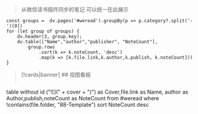 > 从微信读书插件同步的笔记 可以统一在此展示 

```dataviewjs
const groups =  dv.pages('#weread').groupBy(p => p.category?.split('-')[0])
for (let group of groups) {
	dv.header(3, group.key);
	dv.table(["Name","author","publisher", "NoteCount"],
		group.rows
			.sort(k => k.noteCount, 'desc')
			.map(k => [k.file.link,k.author,k.publish, k.noteCount]))
}

```


> [!cards|banner] ## 视图看板
>```dataview
table without id ("![](" + cover + ")") as Cover,file.link as Name, author as Author,publish,noteCount as NoteCount
from #weread 
where !contains(file.folder, "88-Template") 
sort NoteCount desc
>```

